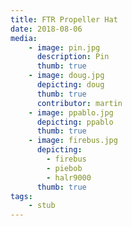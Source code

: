 ```yaml
---
title: FTR Propeller Hat
date: 2018-08-06
media:
    - image: pin.jpg
      description: Pin
      thumb: true
    - image: doug.jpg
      depicting: doug
      thumb: true
      contributor: martin
    - image: ppablo.jpg
      depicting: ppablo
      thumb: true
    - image: firebus.jpg
      depicting: 
        - firebus
        - piebob
        - halr9000
      thumb: true
tags:
    - stub
---
```

